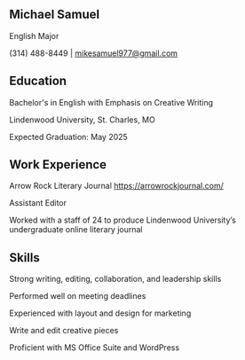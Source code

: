 ## Michael Samuel
English Major

(314) 488-8449 | mikesamuel977@gmail.com

## Education
Bachelor's in English with Emphasis on Creative Writing

Lindenwood University, St. Charles, MO

Expected Graduation: May 2025

## Work Experience

Arrow Rock Literary Journal https://arrowrockjournal.com/

Assistant Editor

Worked with a staff of 24 to produce Lindenwood University’s undergraduate online literary journal

## Skills

Strong writing, editing, collaboration, and leadership skills

Performed well on meeting deadlines

Experienced with layout and design for marketing

Write and edit creative pieces

Proficient with MS Office Suite and WordPress
